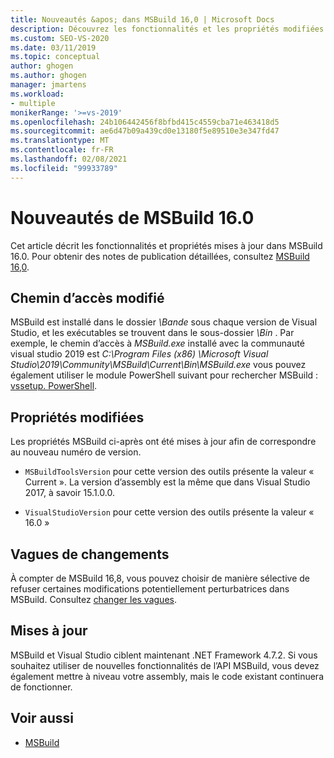 ```yaml
---
title: Nouveautés &apos; dans MSBuild 16,0 | Microsoft Docs
description: Découvrez les fonctionnalités et les propriétés modifiées et mises à jour de MSBuild 16,0, ainsi que des liens vers les notes de publication.
ms.custom: SEO-VS-2020
ms.date: 03/11/2019
ms.topic: conceptual
author: ghogen
ms.author: ghogen
manager: jmartens
ms.workload:
- multiple
monikerRange: '>=vs-2019'
ms.openlocfilehash: 24b106442456f8bfbd415c4559cba71e463418d5
ms.sourcegitcommit: ae6d47b09a439cd0e13180f5e89510e3e347fd47
ms.translationtype: MT
ms.contentlocale: fr-FR
ms.lasthandoff: 02/08/2021
ms.locfileid: "99933789"
---
```

# <a name="whats-new-in-msbuild-160"></a>Nouveautés de MSBuild 16.0

Cet article décrit les fonctionnalités et propriétés mises à jour dans MSBuild 16.0. Pour obtenir des notes de publication détaillées, consultez [ MSBuild 16,0](https://github.com/microsoft/msbuild/releases/tag/v16.0.461.62831).

## <a name="changed-path"></a>Chemin d’accès modifié

 MSBuild est installé dans le dossier *\Bande* sous chaque version de Visual Studio, et les exécutables se trouvent dans le sous-dossier *\Bin* . Par exemple, le chemin d’accès à *MSBuild.exe* installé avec la communauté visual studio 2019 est *C:\Program Files (x86) \Microsoft Visual Studio\2019\Community\MSBuild\Current\Bin\MSBuild.exe* vous pouvez également utiliser le module PowerShell suivant pour rechercher MSBuild : [vssetup. PowerShell](https://github.com/Microsoft/vssetup.powershell).

## <a name="changed-properties"></a>Propriétés modifiées

 Les propriétés MSBuild ci-après ont été mises à jour afin de correspondre au nouveau numéro de version.

- `MSBuildToolsVersion` pour cette version des outils présente la valeur « Current ». La version d’assembly est la même que dans Visual Studio 2017, à savoir 15.1.0.0.

- `VisualStudioVersion` pour cette version des outils présente la valeur « 16.0 »

## <a name="change-waves"></a>Vagues de changements

À compter de MSBuild 16,8, vous pouvez choisir de manière sélective de refuser certaines modifications potentiellement perturbatrices dans MSBuild. Consultez [changer les vagues](change-waves.md).

## <a name="updates"></a>Mises à jour

MSBuild et Visual Studio ciblent maintenant .NET Framework 4.7.2. Si vous souhaitez utiliser de nouvelles fonctionnalités de l’API MSBuild, vous devez également mettre à niveau votre assembly, mais le code existant continuera de fonctionner.

## <a name="see-also"></a>Voir aussi

- [MSBuild](../msbuild/msbuild.md)
